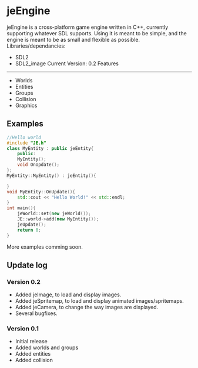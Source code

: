 jeEngine
========
jeEngine is a cross-platform game engine written in C++, currently supporting whatever SDL supports.
Using it is meant to be simple, and the engine is meant to be as small and flexible as possible.
Libraries/dependancies:
- SDL2
- SDL2_image
Current Version: 0.2
Features
--------
- Worlds
- Entities
- Groups
- Collision
- Graphics

Examples
--------
```C++
//Hello world
#include "JE.h"
class MyEntity : public jeEntity{
	public:
	MyEntity();
	void OnUpdate();
};
MyEntity::MyEntity() : jeEntity(){

}
void MyEntity::OnUpdate(){
	std::cout << "Hello World!" << std::endl;
}
int main(){
	jeWorld::set(new jeWorld());
	JE::world->add(new MyEntity());
	jeUpdate();
	return 0;
}
```

More examples comming soon.

Update log
--------
### Version 0.2 ###
- Added jeImage, to load and display images.
- Added jeSpritemap, to load and display animated images/spritemaps.
- Added jeCamera, to change the way images are displayed.
- Several bugfixes.
### Version 0.1 ###
- Initial release
- Added worlds and groups
- Added entities
- Added collision


